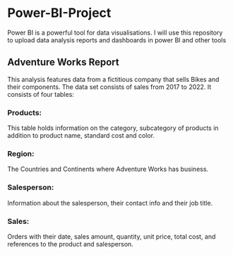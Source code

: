 # Power-BI-Project
Power BI is a powerful tool for data visualisations. I will use this repository to upload data analysis reports and dashboards
in power BI and other tools
## Adventure Works Report
This analysis features data from a fictitious company that sells Bikes and their components. The data set consists of sales from 
2017 to 2022. It consists of four tables:
### Products: 
This table holds information on the category, subcategory of products in addition to product name, standard cost and color.
### Region: 
The Countries and Continents where Adventure Works has business.
### Salesperson:
Information about the salesperson, their contact info and their job title.
### Sales: 
Orders with their date, sales amount, quantity, unit price, total cost, and references to the product and salesperson.
